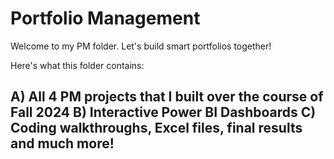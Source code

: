 # Portfolio Management 

Welcome to my PM folder. Let's build smart portfolios together!

Here's what this folder contains:

A) All 4 PM projects that I built over the course of Fall 2024
B) Interactive Power BI Dashboards
C) Coding walkthroughs, Excel files, final results and much more!
---
